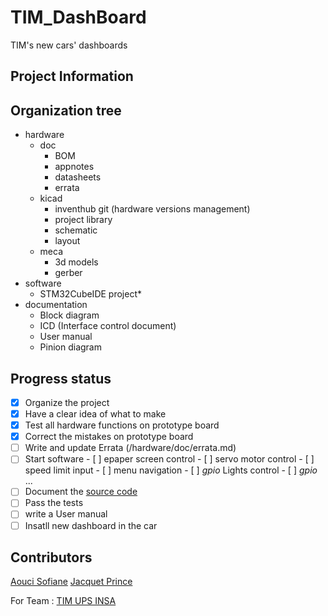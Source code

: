 # TIM_DashBoard
TIM's new cars' dashboards

## Project Information

## Organization tree
 
 - hardware 
    - doc
        - BOM
        - appnotes
        - datasheets
        - errata
    - kicad
        - inventhub git (hardware versions management) 
        - project library
        - schematic
        - layout
    - meca
        - 3d models
        - gerber
- software
    - STM32CubeIDE project*  
- documentation
    - Block diagram
    - ICD (Interface control document)
    - User manual
    - Pinion diagram

##  Progress status 
- [x] Organize the project
- [x] Have a clear idea of what to make
- [x] Test all hardware functions on prototype board
- [x] Correct the mistakes on prototype board 
- [ ] Write and update Errata (/hardware/doc/errata.md)
- [ ] Start software
        - [ ] epaper screen control 
        - [ ] servo motor control
        - [ ] speed limit input
        - [ ] menu navigation
        - [ ] *gpio* Lights control
        - [ ] *gpio* ...
- [ ] Document the [source code](/software) 
- [ ] Pass the tests
- [ ] write a User manual 
- [ ] Insatll new dashboard in the car 

## Contributors 
[Aouci Sofiane](https://www.linkedin.com/in/sofiane-aouci/) 
[Jacquet Prince](http://www.jacquet.live)

For Team : [TIM UPS INSA](http://www.timupsinsa.com) 